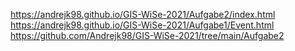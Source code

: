 https://andrejk98.github.io/GIS-WiSe-2021/Aufgabe2/index.html
https://andrejk98.github.io/GIS-WiSe-2021/Aufgabe1/Event.html
https://github.com/Andrejk98/GIS-WiSe-2021/tree/main/Aufgabe2